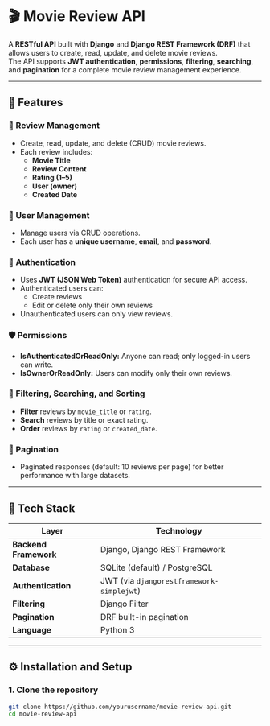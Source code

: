 # 🎬 Movie Review API

A **RESTful API** built with **Django** and **Django REST Framework (DRF)** that allows users to create, read, update, and delete movie reviews.  
The API supports **JWT authentication**, **permissions**, **filtering**, **searching**, and **pagination** for a complete movie review management experience.

---

## 🚀 Features

### 🎥 Review Management
- Create, read, update, and delete (CRUD) movie reviews.  
- Each review includes:
  - **Movie Title**
  - **Review Content**
  - **Rating (1–5)**
  - **User (owner)**
  - **Created Date**

### 👤 User Management
- Manage users via CRUD operations.
- Each user has a **unique username**, **email**, and **password**.

### 🔐 Authentication
- Uses **JWT (JSON Web Token)** authentication for secure API access.
- Authenticated users can:
  - Create reviews
  - Edit or delete only their own reviews
- Unauthenticated users can only view reviews.

### 🛡️ Permissions
- **IsAuthenticatedOrReadOnly:** Anyone can read; only logged-in users can write.
- **IsOwnerOrReadOnly:** Users can modify only their own reviews.

### 🔎 Filtering, Searching, and Sorting
- **Filter** reviews by `movie_title` or `rating`.
- **Search** reviews by title or exact rating.
- **Order** reviews by `rating` or `created_date`.

### 📄 Pagination
- Paginated responses (default: 10 reviews per page) for better performance with large datasets.

---

## 🧠 Tech Stack

| Layer | Technology |
|-------|-------------|
| **Backend Framework** | Django, Django REST Framework |
| **Database** | SQLite (default) / PostgreSQL |
| **Authentication** | JWT (via `djangorestframework-simplejwt`) |
| **Filtering** | Django Filter |
| **Pagination** | DRF built-in pagination |
| **Language** | Python 3 |

---

## ⚙️ Installation and Setup

### 1. Clone the repository
```bash
git clone https://github.com/yourusername/movie-review-api.git
cd movie-review-api
